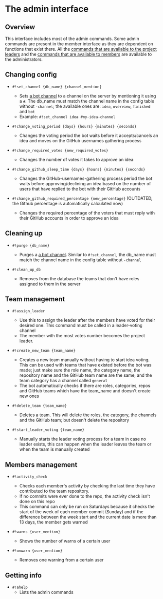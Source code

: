 # The admin interface
## Overview
This interface includes most of the admin commands. Some admin commands are present in the member interface as they are
dependent on functions that exist there. All the
[commands that are available to the project leaders](08%20-%20Leader%20Interface.md) and the
[commands that are available to members](06%20-%20Member%20Interface.md) are available to the administrators.

## Changing config
- `#!set_channel {db_name} {channel_mention}`
    * Sets [a bot channel](09%20-%20Channels.md) to a channel on the server by mentioning it using a `#`.
    The db_name must match the channel name in the config table without `-channel`; the available ones are: `idea`,
    `overview`, `finished` and `bot`
    * Example: `#!set_channel idea #my-idea-channel` 

- `#!change_voting_period {days} {hours} {minutes} {seconds}`
    * Changes the voting period the bot waits before it accepts/cancels an idea and moves on the GitHub usernames 
    gathering process

- `#!change_required_votes {new_required_votes}`
    * Changes the number of votes it takes to approve an idea
    
- `#!change_github_sleep_time {days} {hours} {minutes} {seconds}`
    * Changes the GitHub-usernames-gathering process period the bot waits before approving/declining an idea based on
    the number of users that have replied to the bot with their GitHub accounts
    
- `#!change_github_required_percentage {new_percentage}` (OUTDATED, the Github percentage is automatically calculated now)
    * Changes the required percentage of the voters that must reply with their GitHub accounts in order to approve an
    idea

## Cleaning up
- `#!purge {db_name}`
    * Purges a [a bot channel](09%20-%20Channels.md). Similar to `#!set_channel`, the db_name must match the 
    channel name in the config table without `-channel`
    
- `#!clean_up_db`
    * Removes from the database the teams that don't have roles assigned to them in the server
    
## Team management
- `#!assign_leader`
    * Use this to assign the leader after the members have voted for their desired one. This command must be called
    in a leader-voting channel
    * The member with the most votes number becomes the project leader.
    
- `#!create_new_team {team_name}`
    * Creates a new team manually without having to start idea voting. This can be used with teams that have existed
    before the bot was made; just make sure the role name, the category name, the repository name and the GitHub team
    name are the same, and the team category has a channel called `general`
    * The bot automatically checks if there are roles, categories, repos and GitHub teams which have the team_name and
    doesn't create new ones
    
- `#!delete_team {team_name}`
    * Deletes a team. This will delete the roles, the category, the channels and the GitHub team; but doesn't delete the
    repository
    
- `#!start_leader_voting {team_name}`
    * Manually starts the leader voting process for a team in case no leader exists, this can happen when the leader
    leaves the team or when the team is manually created
    
## Members management
- `#!activity_check`
    * Checks each member's activity by checking the last time they have contributed to the team repository.
    * If no commits were ever done to the repo, the activity check isn't done on this repo
    * This command can only be run on Saturdays because it checks the start of the week of each member commit (Sunday)
    and if the difference between the week start and the current date is more than 13 days, the member gets warned
    
- `#!warns {user_mention}`
    * Shows the number of warns of a certain user
    
- `#!unwarn {user_mention}`
    * Removes one warning from a certain user
    
## Getting info
- `#!ahelp`
    * Lists the admin commands